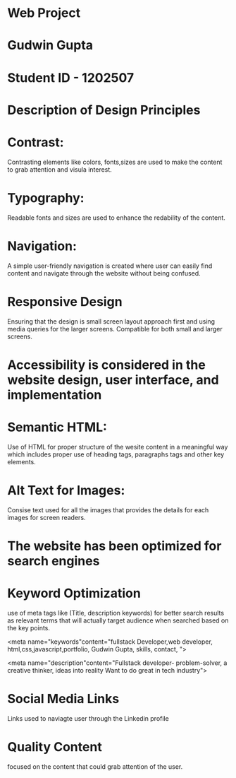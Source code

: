 # Web Project
# Gudwin Gupta
# Student ID - 1202507

# Description of Design Principles

# Contrast: 
Contrasting elements like colors, fonts,sizes are used to make the content to grab attention and visula interest.

# Typography:
Readable fonts and sizes are used to enhance the redability of the content.

# Navigation:
A simple user-friendly navigation is created where user can easily find content and navigate through the website without being confused.

# Responsive Design
Ensuring that the design is small screen layout approach first and using media queries for the larger screens. Compatible for both small and larger screens.

# Accessibility is considered in the website design, user interface, and implementation

# Semantic HTML:
Use of HTML for proper structure of the wesite content in a meaningful way which includes proper use of heading tags, paragraphs tags and other key elements.

# Alt Text for Images:
Consise text used for all the images that provides the details for each images for screen readers.

# The website has been optimized for search engines

# Keyword Optimization 
use of meta tags like (Title, description keywords) for better search results as relevant terms that will actually target audience when searched based on the key points.

 <meta name="keywords"content="fullstack Developer,web developer, html,css,javascript,portfolio, Gudwin Gupta, skills, contact, ">
 
 <meta name="description"content="Fullstack developer- problem-solver, a creative thinker, ideas into reality Want to do great in tech industry">
 
<title>fullstack-Developer Gudwin-skills</title>

# Social Media Links 
Links used to naviagte user through the Linkedin profile

# Quality Content
focused on the content that could grab attention of the user.
